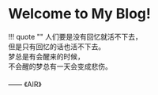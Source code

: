 # Welcome to My Blog!

<script src="https://unpkg.com/typed.js@2.1.0/dist/typed.umd.js"></script>
<span id="typed-des"></span>
<script src="javascripts/typed_content.js"></script>

!!! quote ""
    人们要是没有回忆就活不下去，
    <br>但是只有回忆的话也活不下去。
    <br>梦总是有会醒来的时候，
    <br>不会醒的梦总有一天会变成悲伤。      
    <br>    —— 《AIR》

